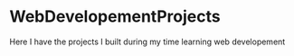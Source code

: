 # WebDevelopementProjects
Here I have the projects I built during my time learning web developement

